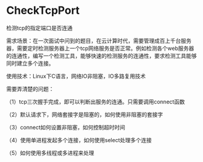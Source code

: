# CheckTcpPort
检测tcp的指定端口是否连通


需求场景：在一次面试中问到的题目，在云计算时代，需要管理成百上千台服务器，需要定时检测服务器上一个tcp网络服务是否正常。例如检测各个web服务器的连通性，编写一个检测工具，能够快速的检测服务的连通性，要求检测工具能够同时建立多个连接。

使用技术：Linux下C语言，网络IO非阻塞，IO多路复用技术

需要弄清楚的问题：

（1）tcp三次握手完成，即可以判断出服务的连通。只需要调用connect函数

（2）默认请求下，网络套接字是阻塞的，如何使用非阻塞的套接字

（3）connect如何设置非阻塞，如何控制超时时间

（4）使用单进程发起多个连接，如何使用select处理多个连接

（5）如何使用多线程或多进程来处理
